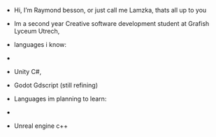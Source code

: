 - Hi, I’m Raymond besson, or just call me Lamzka, thats all up to you

- Im a second year Creative software development student at Grafish Lyceum Utrech,

- languages i know:
-
- Unity C#,
- Godot Gdscript (still refining)


- Languages im planning to learn:
-
- Unreal engine c++
